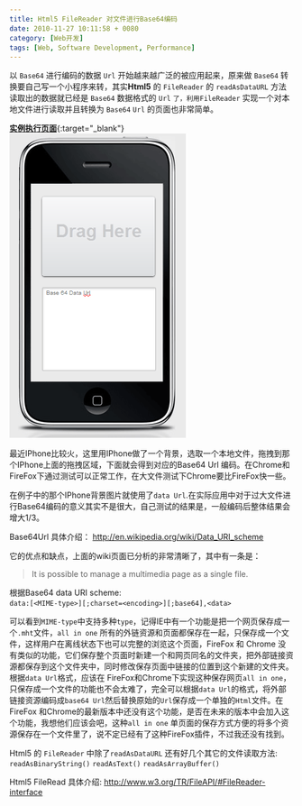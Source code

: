 ```yaml
---
title: Html5 FileReader 对文件进行Base64编码
date: 2010-11-27 10:11:58 + 0080
category: [Web开发]
tags: [Web, Software Development, Performance]
---
```


以 `Base64` 进行编码的数据 `Url` 开始越来越广泛的被应用起来，原来做 `Base64` 转换要自己写一个小程序来转，其实**Html5** 的 `FileReader` 的 `readAsDataURL` 方法读取出的数据就已经是 `Base64` 数据格式的 `Url` `了，利用FileReader` 实现一个对本地文件进行读取并且转换为 `Base64` `Url` 的页面也非常简单。  

[**实例执行页面**](/assets/playground/file-reader/file-reader.html){:target="_blank"} 
![test file reader](/assets/attachments/2010/11/27_101142_qnftFileReader.gif)  

最近IPhone比较火，这里用IPhone做了一个背景，选取一个本地文件，拖拽到那个IPhone上面的拖拽区域，下面就会得到对应的Base64 Url 编码。在Chrome和FireFox下通过测试可以正常工作，在大文件测试下Chrome要比FireFox快一些。  

在例子中的那个IPhone背景图片就使用了`data Url`.在实际应用中对于过大文件进行Base64编码的意义其实不是很大，自己测试的结果是，一般编码后整体结果会增大1/3。  

Base64Url 具体介绍：
http://en.wikipedia.org/wiki/Data_URI_scheme  

它的优点和缺点，上面的wiki页面已分析的非常清晰了，其中有一条是：
> It is possible to manage a multimedia page as a single file.

根据Base64 data URI scheme:   
`data:[<MIME-type>][;charset=<encoding>][;base64],<data> `  


可以看到`MIME-type`中支持多种`type`，记得IE中有一个功能是把一个网页保存成一个`.mht`文件，`all in one` 所有的外链资源和页面都保存在一起，只保存成一个文件，这样用户在离线状态下也可以完整的浏览这个页面，FireFox 和 Chrome 没有类似的功能，它们保存整个页面时新建一个和网页同名的文件夹，把外部链接资源都保存到这个文件夹中，同时修改保存页面中链接的位置到这个新建的文件夹。根据`data Url`格式，应该在 FireFox和Chrome下实现这种保存网页`all in one`，只保存成一个文件的功能也不会太难了，完全可以根据`data Url`的格式，将外部链接资源编码成`base64 Url`然后替换原始的`Url`保存成一个单独的`Html`文件。在FireFox 和Chrome的最新版本中还没有这个功能，是否在未来的版本中会加入这个功能，我想他们应该会吧，这种`all in one` 单页面的保存方式方便的将多个资源保存在一个文件里了，说不定已经有了这种FireFox插件，不过我还没有找到。  

Html5 的 `FileReader` 中除了`readAsDataURL` 还有好几个其它的文件读取方法: `readAsBinaryString()` `readAsText()` `readAsArrayBuffer()`  

Html5 FileRead 具体介绍: 
http://www.w3.org/TR/FileAPI/#FileReader-interface  


